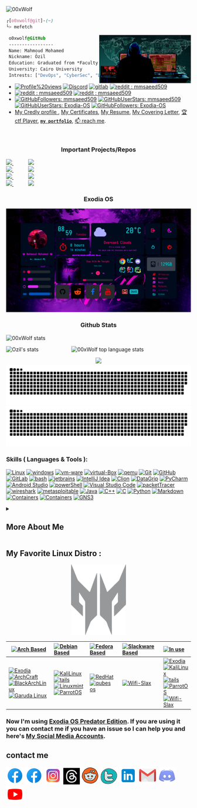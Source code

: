 <!-- 
 
<p align="left"> <img src="https://komarev.com/ghpvc/?username=mmsaeed509&label=Profile%20views&color=791279&logo=profile&style=FOR-THE-BADGE" alt="mmsaeed509" /> </p> 

[![reddit : mmsaeed509](https://img.shields.io/reddit/subreddit-subscribers/mmsaeed509?style=social)](https://www.reddit.com/user/mmsaeed509)

-->

<!-- ![](/gif/00xWolf.gif) -->

<img src="gif/00xWolf-HACK-THE-PLANET.gif" alt="00xWolf">

```css
┌[o0xwolf@git]-(~)
└> mefetch
```
<div style="display:block;text-align:left"><img align="right" src="gif/00xWolf.gif" border="0" style="width:250px;">

 ```css
  o0xwolf@GitHub
  -----------------
  Name: Mahmoud Mohamed
  Nickname: Özil
  Education: Graduated from *Faculty of Computers and AI*, (IT) Department
  University: Cairo University
  Intrests: ["DevOps", "CyberSec", "Linux", "FOSS", "Reverse Engineering"]
  ```
 
  - [![Profile%20views](https://komarev.com/ghpvc/?username=mmsaeed509&label=Profile%20views&color=791279&logo=profile&style=FOR-THE-BADGE)](https://github.com/mmsaeed509)
[![Discord](https://img.shields.io/badge/discord-05122A?style=FOR-THE-BADGE&logo=Discord&color=purple)](https://discordapp.com/users/528010173403365377)
[![gitlab](https://img.shields.io/badge/mmsaeed509-05122A?style=FOR-THE-BADGE&logo=gitlab&logoColor=informational&color=purple)](https://gitlab.com/mmsaeed509)
[![reddit : mmsaeed509](https://img.shields.io/reddit/user-karma/combined/mmsaeed509?style=FOR-THE-BADGE&color=purple)](https://www.reddit.com/user/mmsaeed509)
- [![reddit : mmsaeed509](https://img.shields.io/reddit/user-karma/link/mmsaeed509?style=social)](https://www.reddit.com/user/mmsaeed509)
[![reddit : mmsaeed509](https://img.shields.io/reddit/user-karma/comment/mmsaeed509?style=social)](https://www.reddit.com/user/mmsaeed509)
 - [![GitHubFollowers: mmsaeed509](https://img.shields.io/github/followers/mmsaeed509?style=social)](https://github.com/mmsaeed509)
[![GitHubUserStars: mmsaeed509](https://img.shields.io/github/stars/mmsaeed509?style=social)](https://github.com/mmsaeed509)
[![GitHubUserStars: Exodia-OS](https://img.shields.io/github/stars/Exodia-OS?style=social)](https://github.com/Exodia-OS)
[![GitHubFollowers: Exodia-OS](https://img.shields.io/github/followers/Exodia-OS?style=social)](https://github.com/Exodia-OS)
 - [My Credly profile ](https://www.credly.com/users/mahmoud-ahmed.f374e933), [My Certificates](Certifications_cv/), [My Resume](Certifications_cv/Mahmoud_Mohamed%20Said%20Ahmed_Resume.pdf), [My Covering Letter](/Certifications_cv/Mahmoud_CoveringLetter.pdf), [🏆 ctf Player](https://cybertalents.com/dashboard), [**`my portfolio`**](https://portfolio-mmsaeed509.vercel.app/), [📫 reach me](#contact-me).
 
</div>

<!-- <img src="gif/00xWolf.gif" alt="wolf" align="right" width="250px" height="250"> -->



 

<br/>
<!-- Important Projects/Repos -->

<h3 align="center"> Important Projects/Repos </h3>
            
<a href="https://github.com/mmsaeed509/bspwm-dots">
  <img src="https://github-readme-stats-mmsaeed509.vercel.app/api/pin/?username=mmsaeed509&repo=bspwm-dots&layout=compact&theme=tokyonight" />
</a>
    &emsp;&emsp;&nbsp;&nbsp; 
<a href="https://github.com/mmsaeed509/Ransomware">
  <img src="https://github-readme-stats-mmsaeed509.vercel.app/api/pin/?username=mmsaeed509&repo=Ransomware&layout=compact&theme=tokyonight" />
</a>  

<br/>

<a href="https://github.com/Exodia-OS/exodia-home-ISO">
  <img src="https://github-readme-stats-mmsaeed509.vercel.app/api/pin/?username=Exodia-OS&repo=exodia-home-ISO&layout=compact&theme=tokyonight" />
</a>  
&emsp;&emsp;&nbsp;&nbsp;
<a href="https://github.com/Exodia-OS/exodia-wireless-ISO">
  <img src="https://github-readme-stats-mmsaeed509.vercel.app/api/pin/?username=Exodia-OS&repo=exodia-wireless-ISO&layout=compact&theme=tokyonight" />
</a>  

<br/>

<a href="https://github.com/mmsaeed509/acer-predator-turbo-and-rgb-keyboard-linux-module">
  <img src="https://github-readme-stats-mmsaeed509.vercel.app/api/pin/?username=mmsaeed509&repo=acer-predator-turbo-and-rgb-keyboard-linux-module&layout=compact&theme=tokyonight" />
</a>  
 &emsp;&emsp;&nbsp;&nbsp;
<a href="https://github.com/mmsaeed509/Linux-PredatorSense">
  <img src="https://github-readme-stats-mmsaeed509.vercel.app/api/pin/?username=mmsaeed509&repo=Linux-PredatorSense&layout=compact&theme=tokyonight" />
</a>  

<br/>

<a href="https://github.com/mmsaeed509/Information-and-Computer-Network-Security-Cybersecurity">
  <img src="https://github-readme-stats-mmsaeed509.vercel.app/api/pin/?username=mmsaeed509&repo=Information-and-Computer-Network-Security-Cybersecurity&layout=compact&theme=tokyonight" />
</a>  
 &emsp;&emsp;&nbsp;&nbsp;
<a href="https://github.com/mmsaeed509/Myscripts">
  <img src="https://github-readme-stats-mmsaeed509.vercel.app/api/pin/?username=mmsaeed509&repo=Myscripts&layout=compact&theme=tokyonight" />
</a>  

</p>

<!--  My LinuxDesktopSetup  -->

<h3 align="center"> Exodia OS </h3>

<p align="center">
<a href="https://youtu.be/4u6y80lHn4M">
  <img src="gif/github.gif" />
</a>
<p/>

<!--  My LinuxDesktopSetup  -->

<!-- Github Stats -->

<h3 align="center"> Github Stats </h3>
<!--
            &nbsp; -> space
            &emsp; -> 4x(&nbsp;)
-->

<p align="left">
    <img src="https://github-profile-trophy.vercel.app/?username=mmsaeed509&theme=darkhub&margin-w=15&margin-h=15&column=8&v=2" alt="00xWolf stats" />
</p>

<p align="left">
    <img height="165" src="https://github-readme-stats-mmsaeed509.vercel.app/api?username=mmsaeed509&count_private=true&include_all_commits=true&theme=tokyonight" alt="Ozil's stats" /> &emsp;&emsp;&emsp;&emsp;&emsp;&nbsp;&nbsp;&nbsp;
    <img src="https://github-readme-stats-mmsaeed509.vercel.app/api/top-langs/?username=mmsaeed509&layout=compact&theme=tokyonight" alt="00xWolf top language stats" />
</p>



<!--  -->
<p align="center">
  
  <img src="http://github-readme-streak-stats.herokuapp.com?user=mmsaeed509&theme=tokyonight&date_format=j%20M%5B%20Y%5D&border=1A1B27"/>
  
  <img src="https://github.com/mmsaeed509/mmsaeed509/blob/snake/snake-dark.svg#gh-light-mode-only"/>
  <img src="https://github.com/mmsaeed509/mmsaeed509/blob/snake/snake-dark.svg#gh-dark-mode-only"/>
  
</p>

<!-- Github Stats -->

<!-- ###########################################  ########################################### -->

<!-- Important Projects -->




<!-- ###########################################  ########################################### -->



<!-- ###########################################  ########################################### -->

<!-- Skills ( Languages & Tools ) -->

### Skills ( Languages & Tools ):
[![Linux](https://img.shields.io/badge/OS-Linux-05122A?style=plastic&logo=Linux&color=informational)](https://www.linux.org/)
[![windows](https://img.shields.io/badge/OS-windows-05122A?style=plastic&logo=windows&logoColor=informational&color=informational)](https://www.microsoft.com/en-us/windows)
[![vm-ware](https://img.shields.io/badge/VM-vmware-05122A?style=plastic&logo=vmware&color=informational)](https://www.vmware.com/mena.html)
[![virtual-Box](https://img.shields.io/badge/VM-virtual%20Box-05122A?style=plastic&logo=virtualBox&color=informational)](https://www.virtualbox.org/)
[![qemu](https://img.shields.io/badge/VM-qemu-05122A?style=plastic&logo=qemu&color=informational)](https://www.qemu.org/)
[![Git](https://img.shields.io/badge/git-Git-05122A?style=plastic&logo=git&color=informational)](https://git-scm.com/)
[![GitHub](https://img.shields.io/badge/tool-GitHub-05122A?style=plastic&logo=github&&color=informational)](https://github.com/)
[![GitLab](https://img.shields.io/badge/tool-GitLab-05122A?style=plastic&logo=gitlab&&color=informational)](https://gitlab.com/)
[![bash](https://img.shields.io/badge/Shell-Bash-informational?style=flat&logo=gnu-bash&color=informational)](https://www.gnu.org/software/bash/)
[![jetbrains](https://img.shields.io/badge/jetbrains-jetbrains-05122A?style=plastic&logo=jetbrains&color=informational)](https://www.jetbrains.com/)
[![IntelliJ Idea](https://img.shields.io/badge/jetbrains-IntelliJ%20Idea-05122A?style=plastic&logo=intellij-idea&color=informational)](https://www.jetbrains.com/idea/)
[![Clion](https://img.shields.io/badge/jetbrains-CLion-05122A?style=plastic&logo=clion&color=informational)](https://www.jetbrains.com/clion/)
[![DataGrip](https://img.shields.io/badge/jetbrains-DataGrip-05122A?style=plastic&logo=datagrip&color=informational)](https://www.jetbrains.com/datagrip/)
[![PyCharm](https://img.shields.io/badge/jetbrains-pycharm-05122A?style=plastic&logo=pycharm&color=informational)](https://www.jetbrains.com/pycharm/)
[![Android Studio](https://img.shields.io/badge/tool-Android%20Studio-05122A?style=plastic&logo=android-studio&color=informational)](https://developer.android.com/studio)
[![powerShell](https://img.shields.io/badge/Shell-powerShell-05122A?style=plastic&logo=powerShell&color=informational)](https://docs.microsoft.com/en-us/powershell/)
[![Visual Studio Code](https://img.shields.io/badge/tool-Visual%20Studio%20Code-05122A?style=plastic&logo=visual-studio-code&color=informational)](https://code.visualstudio.com/)
[![packetTracer](https://img.shields.io/badge/Cisco-packetTracer-05122A?style=plastic&logo=cisco&color=informational)](https://www.netacad.com/)
[![wireshark](https://img.shields.io/badge/Networking-wireshark-05122A?style=plastic&logo=wireshark&color=informational)](https://www.wireshark.org/)
[![metasploitable](https://img.shields.io/badge/HackingTools-metasploitable-05122A?style=plastic&logo=metasploitable&color=informational)](https://sourceforge.net/projects/metasploitable/files/Metasploitable2/)
[![Java](https://img.shields.io/badge/language-Java-05122A?style=plastic&logo=Java&color=informational)](https://www.java.com/en/)
[![C++](https://img.shields.io/badge/language-C++-05122A?style=plastic&logo=c%2B%2B&color=informational)](https://www.cprogramming.com/)
[![C](https://img.shields.io/badge/language-C-05122A?style=plastic&logo=c&color=informational)](https://www.cprogramming.com/)
[![Python](https://img.shields.io/badge/language-Python-05122A?style=plastic&logo=python&color=informational)](https://www.python.org/)
[![Markdown](https://img.shields.io/badge/language-Markdown-05122A?style=plastic&logo=markdown&color=informational)](https://www.markdownguide.org/)
[![Containers](https://img.shields.io/badge/Containers-Docker-05122A?style=plastic&logo=docker&color=informational)](https://www.docker.com/)
[![Containers](https://img.shields.io/badge/Containers-podman-05122A?style=plastic&logo=podman&color=informational)](https://podman.io/)
[![GNS3](https://img.shields.io/badge/Networking-GNS3-05122A?style=plastic&logo=gns&color=informational)](https://www.gns3.com/)

<!-- Skills ( Languages & Tools ) -->

<!-- ###########################################  ########################################### -->



<details>
   <summary><h2> More About Me </h2></summary>
<!--   <h1 align="center">More About Me  </h1> -->

![](/gif/meSetup.gif)

## My Favorite Youtube Channels : [![YouTube](https://img.icons8.com/color/48/000000/youtube--v1.png)](https://www.youtube.com/)
</br>

### *Tech & Cyber Security & Network & Linux & Programming Channels*

[![Jeff Geerling](https://yt3.ggpht.com/ytc/AKedOLSAzfhmFT-SZJnA7tXBiOMUOAGH871Zzg1ZegS9Tg=s88-c-k-c0x00ffffff-no-rj)](https://www.youtube.com/c/JeffGeerling)
[![Ashraf Ayad](https://yt3.ggpht.com/LdRSJTE40aIW7h3RRCUtSU3WLgqyB8v28LYJLiBc68QEKOb_VVsH66JaTPBY7PCeaJCjjH9UfvA=s88-c-k-c0x00ffffff-no-rj)](https://www.youtube.com/channel/UCpv2k4bgoPJw1NXPBljDWpw)
[![David Bombal](https://yt3.ggpht.com/ytc/AKedOLTVmtLFnPv-D9wjVmCdD7bSmVSARDsKBxFeXoh5=s88-c-k-c0x00ffffff-no-rj)](https://www.youtube.com/c/DavidBombal)
[![NetworkChuck](https://yt3.ggpht.com/ytc/AKedOLTHjL08GyIUwy_6DxA3GtUzyPU1aOs2CwgNtuRJ4A=s88-c-k-c0x00ffffff-no-rj)](https://www.youtube.com/c/NetworkChuck)
[![The Cyber Mentor](https://yt3.ggpht.com/ytc/AKedOLRGnc0be-YXi3zenYi6s8uwgPxi_IrLBZ7Rigv7=s88-c-k-c0x00ffffff-no-rj)](https://www.youtube.com/c/TheCyberMentor)
[![devaslife](https://yt3.ggpht.com/ytc/AKedOLRXjEoKDXoveL-JeNEFuutP47uaXuuN2xOxl18_7Q=s88-c-k-c0x00ffffff-no-rj)](https://www.youtube.com/c/devaslife/videos)
[![Hack The Box](https://yt3.ggpht.com/ytc/AKedOLQVcvnIgUT0yEI8k4Ef433JqCDpF_vZioVg2rbYEg=s88-c-k-c0x00ffffff-no-rj)](https://www.youtube.com/channel/UCi67lRCd5qpaHwSXNJisuRQ)
[![samy kamkar](https://yt3.ggpht.com/ytc/AMLnZu_NlmMQHMArw_uU16I4g_owECGRryjitWcwdZ03nA=s88-c-k-c0x00ffffff-no-rj)](https://www.youtube.com/c/SamyKamkar/videos)
[![John Hammond](https://yt3.ggpht.com/ytc/AKedOLSKaXhsJjVcucr6ZGs4aFaBu_Qy-oY5z1KBLVGh0Q=s88-c-k-c0x00ffffff-no-rj)](https://www.youtube.com/c/JohnHammond010)
[![DistroTube](https://yt3.ggpht.com/3aTiR8-i48HnwXZKBacKe_niYg1zmIH2BFv_OqQotxqu3eurYH64sKF2YITmj41Y1p5iPYdaLQ=s88-c-k-c0x00ffffff-no-rj)](https://www.youtube.com/channel/UCVls1GmFKf6WlTraIb_IaJg)
[![Hak5](https://yt3.ggpht.com/ytc/AKedOLQLYwUybycVx47iqpJ-AbSCPACIltHBWax5J8-Uzg=s88-c-k-c0x00ffffff-no-rj)](https://www.youtube.com/channel/UC3s0BtrBJpwNDaflRSoiieQ)
[![Null Byte](https://yt3.ggpht.com/ytc/AKedOLS1xSh3DWY-lpQZXHhGiBN_ms8tUQlPi3qK34Zo=s88-c-k-c0x00ffffff-no-rj)](https://www.youtube.com/c/NullByteWHT)
[![ALFA Network Inc](https://yt3.ggpht.com/ytc/AKedOLQqCL-n54irXAaYTl_fAFJzeygWY-MrD4qN61Kg=s88-c-k-c0x00ffffff-no-rj)](https://www.youtube.com/alfanetworkinc)
[![Programming with Mosh](https://yt3.ggpht.com/tBEPr-zTNXEeae7VZKSZYfiy6azzs9OHowq5ZvogJeHoVtKtEw2PXSwzMBKVR7W0MI7gyND8=s88-c-k-c0x00ffffff-no-rj)](https://www.youtube.com/c/programmingwithmosh)
[![Digi-Key](https://yt3.ggpht.com/ytc/AKedOLQnH_NCy1GcnVfa8y6_nubKuSKtc0kQRzueYzF2NVs=s88-c-k-c0x00ffffff-no-rj)](https://www.youtube.com/c/digikey)
[![Abdulmogeeb AlHumaid](https://yt3.ggpht.com/tPmcAgBRQmH1zxcFOial25kliUjHskFswupeL0V64KoNZ0o84sddlURkE9YM8qfaiE-K71qrppo=s88-c-k-c0x00ffffff-no-rj)](https://www.youtube.com/user/abdulmogeeb)
[![Chris Titus Tech](https://yt3.ggpht.com/ytc/AKedOLTE8sCvbu2Gebpjlu_bX4YJxwFbnKai7m8zxWD05g=s88-c-k-c0x00ffffff-no-rj)](https://www.youtube.com/channel/UCg6gPGh8HU2U01vaFCAsvmQ)
[![TechHut](https://yt3.ggpht.com/TUoF-6QCUIKy6XgFtMG5FWi5FLVhtaUPtTOLvE7Ca3eJif1_RKBci07fKK-QvKxhC0HALEBH7Q=s88-c-k-c0x00ffffff-no-rj)](https://www.youtube.com/c/TechHutHD)
[![freeCodeCamp.org](https://yt3.ggpht.com/ytc/AKedOLTtJvQ1Vfew91vemeLaLdhjOwGx3tTBLlreK_QUyA=s88-c-k-c0x00ffffff-no-rj)](https://www.youtube.com/c/Freecodecamp)
[![Abdul Bari](https://yt3.ggpht.com/ytc/AKedOLQ0ZzmuKDUAnn9PnXylG707Oii6hd73U8rXbRGW=s88-c-k-c0x00ffffff-no-rj)](https://www.youtube.com/channel/UCZCFT11CWBi3MHNlGf019nw)
[![Ghassan Shobaki Computer Science Lectures](https://yt3.ggpht.com/ytc/AKedOLRziOyQOebV9TKKzlhnrOtR0vtXCcbVg3x-YQ83=s88-c-k-c0x00ffffff-no-rj)](https://www.youtube.com/channel/UCthr5rA6EA4c1S0L2OOiygA)
[![Average Linux User](https://yt3.ggpht.com/WNCJOLrzF8mWbsdM9dPRFVIrzbTWcExCNZpDv8mxpdOMaaUsF5cCzyENuFL9-IMHYYbPL2Joh84=s88-c-k-c0x00ffffff-no-rj)](https://www.youtube.com/c/AverageLinuxUser)
[![Black Hat](https://yt3.ggpht.com/ytc/AMLnZu8E419YFIbmnLU70N6su5frmh1lV64CXrJ03gEQcA=s88-c-k-c0x00ffffff-no-rj)](https://www.youtube.com/user/BlackHatOfficialYT)
[![Linus Tech Tips](https://yt3.ggpht.com/ytc/AKedOLTK0y25C0RJiEngT1ae9mrZLXIortPD-DKQxOlRkw=s88-c-k-c0x00ffffff-no-rj)](https://www.youtube.com/channel/UCXuqSBlHAE6Xw-yeJA0Tunw)
[![ExplainingComputers](https://yt3.ggpht.com/U__DRmlaSCOXd6DLbo0luGSwy3QcWZ2qn3mKiopA_pGAc1-2IulmKBxf61WiAX5BLb-7nMylng8=s88-c-k-c0x00ffffff-no-rj)](https://www.youtube.com/channel/UCbiGcwDWZjz05njNPrJU7jA)
[![SavvyNik](https://yt3.ggpht.com/ytc/AKedOLSoSCjd3Z-XOmSwaQBRfF--xJubceEw7NGSODt0mA=s88-c-k-c0x00ffffff-no-rj)](https://www.youtube.com/channel/UC3yaWWA9FF9OBog5U9ml68A)
[![Tech Talk](https://yt3.ggpht.com/ytc/AKedOLTwzfvzibolhjN7T8079z65wsO0jcT9h0TrMhASbA=s88-c-k-c0x00ffffff-no-rj)](https://www.youtube.com/channel/UCKSI_yXeN8tp7oE7YHFNDrw)
[![EF - Linux Made Simple](https://yt3.ggpht.com/ytc/AKedOLTgRNtVazS9dUng0bQKKG7HSLgNWcrLrFSApYAK8g=s88-c-k-c0x00ffffff-no-rj)](https://www.youtube.com/channel/UCX_WM2O-X96URC5n66G-hvw)
[![The Linux Foundation](https://yt3.ggpht.com/ytc/AKedOLSBqsaJopctjWq-q-9cmPjDu3sUoYKGeZTuZ7wOd0w=s88-c-k-c0x00ffffff-no-rj)](https://www.youtube.com/channel/UCfX55Sx5hEFjoC3cNs6mCUQ)
[![Fireship](https://yt3.ggpht.com/ytc/AKedOLR5CDv14gL4DQ7I4gxIlBMY6u-CNsq2qfeev48R2g=s88-c-k-c0x00ffffff-no-rj)](https://www.youtube.com/c/Fireship/videos)
[![Computerphile](https://yt3.ggpht.com/ytc/AKedOLRIHOJ6csLm65iTTRAyXNdoiM4RVa3et7bsWLmqBg=s88-c-k-c0x00ffffff-no-rj)](https://www.youtube.com/channel/UC9-y-6csu5WGm29I7JiwpnA)
[![Clear Code](https://yt3.googleusercontent.com/Wj9_npdrzYf5kxqLqfSLukT8iED0lR5r-lQ7giM3vXahULQYdm7cUtHstltUDLadmf9EyEANMA=s88-c-k-c0x00ffffff-no-rj)](https://www.youtube.com/channel/UCznj32AM2r98hZfTxrRo9bQ)
[![Chris Titus Tech](https://yt3.googleusercontent.com/R_rSQnTYQkL-rbtTA7djVbXLjU8Bwgua8GHJz6Ollsbyx_txdu0qVDBudCqvpzaxRQfVp2F4=s88-c-k-c0x00ffffff-no-rj)](https://www.youtube.com/@ChrisTitusTech)
[![https://www.youtube.com/user/TheYoctoProject](https://yt3.ggpht.com/ytc/AKedOLRfNp21jIjDtIMDjZ_eFh5GbjMUD8Es1ml9r12M=s88-c-k-c0x00ffffff-no-rj)](https://www.youtube.com/user/TheYoctoProject)
[![YouFact Tech](https://yt3.googleusercontent.com/ytc/AL5GRJUyyh3oN-AxpDRGgbq8zDBxhBTdYpWM3kr-shTC2g=s88-c-k-c0x00ffffff-no-rj)](https://www.youtube.com/@YouFactTech)
[![TechZone](https://yt3.googleusercontent.com/ytc/AL5GRJV2FAZSUOEBAYpuw5tajtdcldT_W3XALtLRpHI1=s88-c-k-c0x00ffffff-no-rj)](https://www.youtube.com/@tech___zone/videos)

### *Gaming & Setup & Review Channels*

[![Jarrod'sTech](https://yt3.ggpht.com/ytc/AKedOLQHi6TAHmHUwAqdCwj_3688KLEHkXxYEhUvnuv1Kg=s88-c-k-c0x00ffffff-no-rj)](https://www.youtube.com/channel/UC2Rzju32yQPkQ7oIhmeuLwg)
[![Tech Quotes](https://yt3.ggpht.com/ytc/AKedOLQV1IhA89LrDlUyXcVLOhyYHanHLIkG0p-SsKaN=s88-c-k-c0x00ffffff-no-rj)](https://www.youtube.com/channel/UCsAPtCbNnz436DaAr9S3jUw)
[![EPIC HARDWARE](https://yt3.ggpht.com/ytc/AKedOLT6N1RBKVw9lwigR2RF7z59F9XSwtDmlx7idVV8=s88-c-k-c0x00ffffff-no-rj)](https://www.youtube.com/channel/UC-MKe5ZS6BoXYfSIyP8puCg/featured)
[![سنكرة SANKARA](https://yt3.ggpht.com/ytc/AKedOLQ341O5dYPL0sZVkhmaj22Sr7iNYMC33w1f3KFuUQ=s88-c-k-c0x00ffffff-no-rj)](https://www.youtube.com/channel/UCNR623NFV3DbWpPTrA8cI_A)
[![Omardizer | عمرديزر](https://yt3.ggpht.com/ytc/AKedOLSHnYVS6_m1nE_EKdL8RqlADPkAc3uJh5CbUg1-gg=s88-c-k-c0x00ffffff-no-rj)](https://www.youtube.com/channel/UC1FYFqgdW_1LueJTmXn-8cg)
[![Matthew Moniz](https://yt3.ggpht.com/ytc/AKedOLT6qjOpmSn_Ynm9GpnWYBKyjEcpyjNS8P_B6qvvTRM=s88-c-k-c0x00ffffff-no-rj)](https://www.youtube.com/channel/UCVlMUh4WsDQvOxCJJXmWwdw)
[![D7MAS](https://yt3.ggpht.com/ytc/AKedOLT-UnUemVOnYosajnP-1NRIGEHRvD0CmGbH6rRu=s88-c-k-c0x00ffffff-no-rj)](https://www.youtube.com/user/SgtDhmas/channels)
[![Arabhardware - عرب هاردوير](https://yt3.ggpht.com/ytc/AKedOLSZPULXksuZCTCZKhEttms9Fyfl0AKbfQ7IRBnFtA=s88-c-k-c0x00ffffff-no-rj)](https://www.youtube.com/channel/UC4hJegNmN0gKiJMgVk3icHg)
[![Cambotar | كمبوطر ](https://yt3.ggpht.com/uo8_C-S6eMgcZ2mgYWQr5VFhQf5bIOHxThEvsdjKAypnoXy4I_BSg0zd9KtL1nsbqtlHoyYuIw=s88-c-k-c0x00ffffff-no-rj)](https://www.youtube.com/channel/UC-BZxIdlztx9bvptinxpnlg)
[![DIY Perks](https://yt3.ggpht.com/ytc/AKedOLS6UPNPQPwGeEU9cSybQQ9e3TiPAe7yyUu4eMcMRQ=s88-c-k-c0x00ffffff-no-rj)](https://www.youtube.com/c/DIYPerks)
[![Android Basha | أندرويد باشا](https://yt3.ggpht.com/gpNF-Hqc8iZJYgIxpRtWVB3K4-v0-yGjl5nxyDKmgS7UigeiW0V9M2T46D__j9ZNN1Xnc0G2=s88-c-k-c0x00ffffff-no-rj)](https://www.youtube.com/c/AndroidBasha)
[![Camera Basha | كاميرا باشا](https://yt3.ggpht.com/ytc/AKedOLTnyxq2_98g8qFyiTr1XBwVBLDKDUDEN_usWWNf=s88-c-k-c0x00ffffff-no-rj)](https://www.youtube.com/channel/UCSg5-KvujMNs7nOj4WgLt3g)
[![Gaming Basha | جيمنج باشا](https://yt3.ggpht.com/zLeFfYO3_5AIhs_Oc2duuP6PS6-cb_Mz_7HYl__62PTeMuU3F8AQmOAt8HIR743HMNonkrLB=s88-c-k-c0x00ffffff-no-rj)](https://www.youtube.com/channel/UCIWgNj19ia7sR7cxJkIKsLw)
[![Salah G. Hamed](https://yt3.ggpht.com/4m4tlROMNFvfCASbhN0sHwLC3kdz1XAKhz75zrH1qzOTzNdKq7AdjeqCiss1JVCvY8EpSrOuaw=s88-c-k-c0x00ffffff-no-rj)](https://www.youtube.com/user/SalahSelwady)
[![Marques Brownlee](https://yt3.ggpht.com/lkH37D712tiyphnu0Id0D5MwwQ7IRuwgQLVD05iMXlDWO-kDHut3uI4MgIEAQ9StK0qOST7fiA=s88-c-k-c0x00ffffff-no-rj)](https://www.youtube.com/c/mkbhd/videos)
[![NOVA LAUNCHER SETUP](https://yt3.ggpht.com/ytc/AMLnZu9fEAT_sRW0RPtPrwE6EB4kqL94uxwZCtTI4tRNyXM=s88-c-k-c0x00ffffff-no-rj)](https://www.youtube.com/c/NOVALAUNCHERSETUP)
[![Mustafa El-Feki - مصطفى الفقي](https://yt3.ggpht.com/5ZlPWfV6nIWIN9Lcc9mOdJgf514it0ir675qlUvnq3_awpBZyILPSQa_NwZcxFbaoUNaxrhyaA=s88-c-k-c0x00ffffff-no-rj)](https://www.youtube.com/channel/UCIij97kWTAKuVPE1DBlZvaw)
[![Designs By IFR](https://yt3.ggpht.com/ytc/AKedOLQ5yPJN3daHYRh68muDONqKbB7gfwC9-1CFaLw2aw=s88-c-k-c0x00ffffff-no-rj)](https://www.youtube.com/channel/UCV11AccJeiMX4ZyHErV2oPw)
[![UTD Saudi فيصل السيف ](https://yt3.ggpht.com/ytc/AKedOLTOGUUJZWTSApSvJpSo8q6b3LNPtd-1fg5m4W7R=s88-c-k-c0x00ffffff-no-rj)](https://www.youtube.com/c/uptodateksa2)
[![ARTech](https://yt3.ggpht.com/ZWhXvV_0DwYkPnvT4eDbnnYjzMi2kT_Lh_d7tjXWdZ8sXJAXlrKeJspDaNNk3XZSR4EuRQyC=s88-c-k-c0x00ffffff-no-rj)](https://www.youtube.com/channel/UCaTeZaCUYuwRTpyPFoLCtWA)
[![AHW Esports](https://yt3.ggpht.com/ytc/AKedOLQ6Iuums2QHcaGkVlLYwDQaSz8GpPbDi9KHIh3X=s88-c-k-c0x00ffffff-no-rj)](https://www.youtube.com/channel/UCmFHCQfTa4i39pyW1_agCaw)
[![ARGamez](https://yt3.ggpht.com/Iw1So2MUVIU6DSD-zK_R6UBM7DgCTX2V356IFYwrtze_4pceVHeXXcfO5v2f9DOTy4I00h7jdIA=s88-c-k-c0x00ffffff-no-rj)](https://www.youtube.com/channel/UCb5Gfvwr0sfG-tudqYc_tBg)
[![AHW Benchmarks](https://yt3.ggpht.com/DmkfZVEGqOM4lpV_fhZvKJ5FJb3ZCRoTZOQGXEyo3saSEDj7QCMC0qs4ahvnx5uyRli3hU8pOjs=s88-c-k-c0x00ffffff-no-rj)](https://www.youtube.com/channel/UC6xR50My4y5gDZK_OhkuKEA)
[![Yalla League](https://yt3.ggpht.com/ytc/AKedOLS0w_8aVifUZSsoqmQME89_5qpUbc2s9IPsOLIO=s88-c-k-c0x00ffffff-no-rj)](https://www.youtube.com/channel/UCWJWmv4WsHTYEcGCh0MI_yA)

###   *JetBrains Channels*

[![JetBrainsTV](https://yt3.ggpht.com/ytc/AKedOLTqWbbqTs-obiyFw5ZDvKGYXHnaSU6kY0ciqw0oFw=s88-c-k-c0x00ffffff-no-rj)](https://www.youtube.com/user/JetBrainsTV/channels)
[![IntelliJ IDEA by JetBrains](https://yt3.ggpht.com/ytc/AKedOLR7gbzR0xhCIkhUAzw6lBiMvYUg7GSUEB3rrpiNYg=s88-c-k-c0x00ffffff-no-rj)](https://www.youtube.com/user/intellijideavideo)
[![PyCharm by JetBrains](https://yt3.ggpht.com/ytc/AKedOLQDA1klp1_3RHR-OF04DbnzSUxILe9uazyHsAjP=s88-c-k-c0x00ffffff-no-rj)](https://www.youtube.com/channel/UCak6beUTLlVmf0E4AmnQkmw)
[![nodiagnosticrequired](https://yt3.ggpht.com/ytc/AKedOLTum-rqqyQ5acBWoAb2qe4lduyZ4TtBqne9HLc2=s88-c-k-c0x00ffffff-no-rj)](https://www.youtube.com/channel/UCJZdS1wIqASD1MVrJyX8M2Q)
[![Kotlin by JetBrains](https://yt3.ggpht.com/QfykgcpEnn5dDj_yG8NwtcQiSiSSZuT091pzEACtBECGh7xuVydpV2l6rEw1IJB0kzLQaTKnfg=s88-c-k-c0x00ffffff-no-rj)](https://www.youtube.com/channel/UCP7uiEZIqci43m22KDl0sNw)
[![JetBrains Techlab](https://yt3.ggpht.com/f_aCqHDN3fXJ_T0HEvHyyRYoy4Z0zQ-whlVtXumhYrtRNMvZSL5bj9Mfj0y9iKxPFH--g6jP=s88-c-k-c0x00ffffff-no-rj)](https://www.youtube.com/channel/UCU1w5Rx4bnDjw6kh3qFdTbg)


### *Scientific Channels*

[![anaHr](https://yt3.ggpht.com/ytc/AKedOLSmlT3YjOGm8ULjUARe8daZkRzom1zqT5KH6iKE=s88-c-k-c0x00ffffff-no-rj)](https://www.youtube.com/c/anaHr)
[![Khan Academy](https://yt3.ggpht.com/ytc/AKedOLTYTpeOiL8n_l9gepDh3m3vczvElfHZO-BR6oAf=s88-c-k-c0x00ffffff-no-rj)](https://www.youtube.com/c/khanacademy)
[![PowerCert Animated Videos](https://yt3.ggpht.com/ytc/AKedOLRhwNZCszdNIave6ukHo3xv4fMR2zdW1Fl_TS8Lcg=s88-c-k-c0x00ffffff-no-rj)](https://www.youtube.com/channel/UCJQJ4GjTiq5lmn8czf8oo0Q)
[![GeeksforGeeks](https://yt3.ggpht.com/ytc/AKedOLTBiDouO3A3z9x7RCzehRqJGkV6xnlxcREz6BuTvA=s88-c-k-c0x00ffffff-no-rj)](https://www.youtube.com/c/GeeksforGeeksVideos)

### *FootBall & Entertainment & Economics and Others Channels*

[![Vox](https://yt3.googleusercontent.com/ytc/AL5GRJWhPj6G-LzAiydF-lOZOzm91jdlu-aNxJgy2rauXg=s88-c-k-c0x00ffffff-no-rj)](https://www.youtube.com/@Vox)
[![ReadTube - جيل يقرأ](https://yt3.googleusercontent.com/ytc/AL5GRJXtPfKstk5f6p554B80qvQLsCXNdGbaZgegZQoSeQ=s88-c-k-c0x00ffffff-no-rj)](https://www.youtube.com/@Jeelyaqraa/videos)
[![INNA](https://yt3.ggpht.com/TD2TM2BSF2OfaDqsvSHxulpvfQ3xy5EsQ_9tg-a9Quni2Aw0lFCfJI6MjKT3jrO6ms-0k0n8ZDw=s88-c-k-c0x00ffffff-no-rj)](https://www.youtube.com/c/Inna/channels)
[![D7CAR](https://yt3.ggpht.com/ytc/AKedOLRtKz-dCpEF91uuzhn7RrYNHWETvcFzOwvK6e21=s88-c-k-c0x00ffffff-no-rj)](https://www.youtube.com/channel/UCjqr3uXUOoOCqzbzG4Ng_Ag)
[![ElKaweer - الكوير ](https://yt3.ggpht.com/ytc/AKedOLQXHr3-Z9hZiWcA7jUS_O4VpGD4l2CTpX9nveyiXw=s88-c-k-c0x00ffffff-no-rj)](https://www.youtube.com/channel/UCvRbdoDaIeiY6umPJg1L0KA)
[![Mamdouh NasrAllah](https://yt3.ggpht.com/ytc/AKedOLQrZVs2tAtB3vHZyByEdT38Li-o_NI2okjGIFe3Bg=s88-c-k-c0x00ffffff-no-rj)](https://www.youtube.com/channel/UC9c89meMU-ES5hb3CVAgIjQ)
[![MNEU](https://yt3.ggpht.com/Y04vRk57lxiqPaiz8SXglGX_dmAweusWyYfKVti4JWS45MJKcenBJZS-vTBDLMprewIKQkK4=s88-c-k-c0x00ffffff-no-rj)](https://www.youtube.com/user/NasrAllah99)
[![Omar Abdelrahim](https://yt3.ggpht.com/ytc/AKedOLR3JfcX0JwLPG3I2bV2D8i2xo1khQpzXFwFX4pM=s88-c-k-c0x00ffffff-no-rj)](https://www.youtube.com/channel/UCxmEEGYXJkgJJO12nJhXl5g)
[![اقتصاد الكوكب](https://yt3.ggpht.com/ytc/AKedOLTjvlaBHO_gyhx9dtAajhJrb75u_Y--YtMhfrTTzg=s88-c-k-c0x00ffffff-no-rj)](https://www.youtube.com/channel/UCjMdgUQQM68S7tdXspE45Ag)
[![المخبر الاقتصادي - Mokhbir Eqtisadi](https://yt3.ggpht.com/ytc/AKedOLQ4Kib6pue0ajUUgXRJiMZI6dbZt7qgLVn3EXbB_g=s88-c-k-c0x00ffffff-no-rj)](https://www.youtube.com/c/MokhbirEqtisadi)
[![German Football](https://yt3.ggpht.com/ytc/AKedOLTKQ0Ujgoi92io1hNgN56iSvZmyM_bYCxTwqKy2=s88-c-k-c0x00ffffff-no-rj)](https://www.youtube.com/c/GermanFootball)
[![Bundesliga](https://yt3.ggpht.com/ytc/AKedOLQRRttxgURK4xqE0A-GcFZlEhxL5skaKlYLjZtOyg=s88-c-k-c0x00ffffff-no-rj)](https://www.youtube.com/bundesligatv)
[![beIN SPORTS](https://yt3.ggpht.com/ytc/AKedOLT3ruHgMaBrdKn9IJwUZQen-8BlZeOy4J_2zG4gOw=s88-c-k-c0x00ffffff-no-rj)](https://www.youtube.com/c/beINSPORTS/channels)
[![Ahmed El-Beheiry_أحمد بحيري](https://yt3.ggpht.com/ytc/AKedOLQsNi7da9g2qpuKXGzpqOOygUjWrtyILMv9aJo5=s88-c-k-c0x00ffffff-no-rj)](https://www.youtube.com/c/AhmedBehiry)
[![Alshakhanah Alshangy](https://yt3.ggpht.com/ytc/AKedOLSPRlknL8LrgAuFmCpqTDQZYXGmSiCuqWRlJNItAg=s88-c-k-c0x00ffffff-no-rj)](https://www.youtube.com/c/AlshakhanahAlshangy)
[![محمد عدنان Mohamad Adnan](https://yt3.ggpht.com/ytc/AKedOLSz8tiRdtqVlfndyVVxqJczA5qvz95fcBa22smdiQ=s88-c-k-c0x00ffffff-no-rj)](https://www.youtube.com/channel/UCxUPU7lI249SW_j5WgByJRA)
[![FC Bayern Munich](https://yt3.ggpht.com/bUoqRSR8mGhGwTX0rPgsFUNAaDM2yZacgYOoSYtuv21-GXOGeDehD5glMD3S50YOsGYIvgsMWA=s88-c-k-c0x00ffffff-no-rj)](https://www.youtube.com/c/fcbayern)
[![AL HASHIM - حسن هاشم](https://yt3.ggpht.com/ytc/AKedOLRHEPdYBD51TTzHSz136-MfO561azOeXisW-7zA=s88-c-k-c0x00ffffff-no-rj)](https://www.youtube.com/channel/UCN1Lyow-3R4jtN-cddDd_eQ)
[![AJ+ كبريت](https://yt3.ggpht.com/ytc/AKedOLRy_PEs6XEYxfQJy6B95qNSsOxDCHvgOSvdtaROFQ=s88-c-k-c0x00ffffff-no-rj)](https://www.youtube.com/channel/UC-4KnPMmZzwAzW7SbVATUZQ)
[![Elplatform - البلاتفورم](https://yt3.ggpht.com/ytc/AKedOLSujrhOtYxqMPmw-aFK_x5qnAkMA49hhVI_F1fV=s88-c-k-c0x00ffffff-no-rj)](https://www.youtube.com/channel/UCO6ST5lJ_wsVIM_6cBiqUvw)
[![يحيى عزام](https://yt3.ggpht.com/4li_tZZP55aLgEl4xShyPPtX2xN-EJtKNadJA5WGgBgubwpfW3fYLHWOnV_ZVYJtgXNDQn0FMQ=s88-c-k-c0x00ffffff-no-rj)](https://www.youtube.com/c/YayaAzzam/channels)
[![EL BALF - الاسطى عبده الـبلــف](https://yt3.googleusercontent.com/oUda2__0MNTNskeVmlThaa-HcaVcTTzods08u73uAqGJrnA1epbOJJtXAhOvYobc6pocq0GfGw=s88-c-k-c0x00ffffff-no-rj)](https://www.youtube.com/channel/UCyzSRvqm6AVuNtYOMNYEA0Q)
[![YAYA Gaming - العب يا نووب](https://yt3.ggpht.com/ytc/AKedOLSoUpnkvIV_CprQt6P2hyo-bxQW1vaA6uZ6gWn_Qs8=s88-c-k-c0x00ffffff-no-rj)](https://www.youtube.com/channel/UCh6Vd2V_fKhmTYAfeHcOI2A)
[![ELL3B](https://yt3.ggpht.com/GfPpNtTaXpa74zF0MJKhXJQSojaHHAnG-S0dZmXSBznA98-xpbK63IIKCrv4ibpTOXOwPcyd=s88-c-k-c0x00ffffff-no-rj)](https://www.youtube.com/c/PremiumLeagueTV/videos)
[![Saba7o Korah - صباحو كورة](https://yt3.ggpht.com/-bSgg-gyXAA8AGNdJAwHkFD_-VhtCnJ1VwrPUvkZ_jXlLs74WnZ8f1L6kn6GBcydjNBoBcJT=s88-c-k-c0x00ffffff-no-rj)](https://www.youtube.com/channel/UCAIxr4DpLZH-Iih4mlbLjiA)
[![El Hareef - الحريف](https://yt3.ggpht.com/ytc/AKedOLSiUZxr8rJ2F8BiE0dm1x1F6RibgZV1lAFx0Sk48Q=s88-c-k-c0x00ffffff-no-rj)](https://www.youtube.com/channel/UCNbLomUt7UkAUKOxByVKVtA)
[![Ahmad Tawfik](https://yt3.ggpht.com/ytc/AKedOLRBS5tBVujA93gHIdJHOQVqSLT4uhH1aeR-ugveJw=s88-c-k-c0x00ffffff-no-rj)](https://www.youtube.com/channel/UCVMeoYAy4w09_pQycgl7z7Q/featured)
[![الغافري QQQ](https://yt3.ggpht.com/hfE2Rl8nhT0iMhzdbuoc5OJdpYuzRY-fwoQdIS4d0f7_qUHx1JkJHe-ctd-VWsDva--c8RJr-A=s88-c-k-c0x00ffffff-no-rj)](https://www.youtube.com/channel/UCeriWoRVWMHXBbo-FNG-0GQ)

## My Tools As A Black Theme 🖤

![Tools As A Black theme](/Images/Black-Theme_Setup.jpg)


## [My Setup](/MySetup/README.md)

![](/gif/setup.gif)

<!-- 
## [My Desktop](https://github.com/mmsaeed509/bspwm-dots)
![](/gif/ALLTHEMES.gif)
 -->
 
<!-- 
## Games & Hobbies :
Games :

![stronghold crusader](https://img.icons8.com/fluency/48/000000/crusader.png)
![valorant](https://img.icons8.com/color/48/000000/valorant.png)
![FIFA](https://img.icons8.com/color/48/000000/fifa18.png)
![pes](https://img.icons8.com/officel/16/000000/football2--v1.png)
![gta](https://img.icons8.com/ios-filled/50/000000/rockstar-games.png)
![gta-grand](https://img.icons8.com/dusk/50/000000/grand-theft-auto-v.png)
![Hulk](https://img.icons8.com/color/48/000000/hulk.png)

Hobbies : 

![music](https://img.icons8.com/fluency/48/000000/apple-music.png)
![football](https://img.icons8.com/ios/50/000000/goalkeeper-with-net.png)
![sport](https://img.icons8.com/color/48/000000/running--v1.png)
![wwe](https://img.icons8.com/color/48/000000/championship-belt.png)
![pc building](https://img.icons8.com/fluency/48/000000/pc-on-desk.png)
 -->
 
<!-- 
## Favorite National Team & Team :      

&emsp;&emsp;&emsp;&emsp;&emsp;&emsp;&emsp;&emsp;&emsp;&emsp;&nbsp;&nbsp;&nbsp;&nbsp; **Germany 🇩🇪**  &emsp;&emsp;&emsp;&emsp;&emsp;&emsp;&emsp;&emsp;&emsp;&emsp;&emsp;&emsp;&emsp;&emsp;&emsp;&emsp;&emsp;&emsp;&emsp;&emsp;&emsp;&emsp;&emsp;&emsp;&emsp;**FC Bayern München ❤️❤️**

<p align="center">
    <img height="165" src="/Images/dfb_team.png" alt="Germany 🇩" />
       &emsp;&emsp;&emsp;&emsp;&emsp;&emsp;&emsp;&emsp;&emsp;&emsp;&emsp;&emsp;&emsp;&emsp;&emsp;&emsp;&emsp;&emsp;&emsp;&emsp;&emsp;&emsp;&emsp;&emsp;
    <img height="135" src="/Images/fcbayern.png" alt="FC Bayern München ❤️❤️" />
</p>
 -->
 
</details>


<!-- END OF MORE ABOUT ME -->

<!-- ###########################################  ########################################### -->

<!--  -->

## My Favorite Linux Distro :
<p align="center">
<a href="https://exodia-os.github.io/exodia-website/">
  <img width="150" hight="150" src="/Images/Predator.png" />
</a>
<p/>



|[![Arch Based](https://img.shields.io/badge/OS-ArchBased-05122A?style=plastic&logo=ArchLinux&color=informational&style=for-the-badge)](https://archlinux.org/) | [![Debian Based](https://img.shields.io/badge/OS-DebianBased-05122A?style=plastic&logo=debian&color=informational&style=for-the-badge)](https://www.debian.org/) | [![Fedora Based](https://img.shields.io/badge/OS-FedoraBased-05122A?style=plastic&logo=Fedora&color=informational&style=for-the-badge)](https://getfedora.org/) | [![Slackware Based](https://img.shields.io/badge/OS-SlackwareBased-05122A?style=plastic&logo=Slackware&color=informational&style=for-the-badge)](http://www.slackware.com/) |[![In use](https://img.shields.io/badge/OS-In%20use-05122A?style=plastic&logo=linux&color=informational&style=for-the-badge)](https://www.linux.org/) | 
| -----------|:-------------|:-------------|:----------------|:----------|
|[![Exodia](https://img.shields.io/badge/OS-Exodia%20OS-05122A?style=plastic&logo=ArchLinux&color=informational&logoColor=deeppink)](https://exodia-os.github.io/exodia-website/) </br> [![ArchCraft](https://img.shields.io/badge/OS-ArchCraft-05122A?style=plastic&logo=ArchLinux&color=informational&logoColor=green)](https://archcraft.io/) </br> [![BlackArchLinux](https://img.shields.io/badge/OS-blackarchLinux-05122A?style=plastic&logo=ArchLinux&logoColor=black&color=informational)](https://blackarch.org/)</br> [![Garuda Linux](https://img.shields.io/badge/OS-GarudaLinux-05122A?style=plastic&logo=ArchLinux&color=informational&logoColor=important)](https://garudalinux.org/)| [![KaliLinux](https://img.shields.io/badge/OS-KaliLinux-05122A?style=plastic&logo=KaliLinux&color=informational)](https://www.kali.org/) </br> [![tails](https://img.shields.io/badge/OS-Tails%20OS-05122A?style=plastic&logo=tails&color=informational)](https://tails.boum.org/) </br> [![Linuxmint](https://img.shields.io/badge/OS-Linuxmint-05122A?style=plastic&logo=Linuxmint&color=informational)](https://linuxmint.com/) </br> [![ParrotOS](https://img.shields.io/badge/OS-ParrotOS-05122A?style=plastic&logo=debian&color=informational)](https://parrotsec.org/) | [![RedHat](https://img.shields.io/badge/OS-Red%20Hat-05122A?style=plastic&logo=RedHat&color=informational&logoColor=red)](https://www.redhat.com/en) </br> [![qubes os](https://img.shields.io/badge/OS-QubesOS-05122A?style=plastic&logo=QubesOS&color=informational)](https://www.qubes-os.org/) | [![Wifi-Slax](https://img.shields.io/badge/OS-WifiSlax-05122A?style=plastic&logo=slackware&color=informational)](https://www.wifislax.com/) |[![Exodia](https://img.shields.io/badge/OS-Exodia%20OS-05122A?style=plastic&logo=ArchLinux&color=informational&logoColor=deeppink)](https://exodia-os.github.io/exodia-website/) </br> [![KaliLinux](https://img.shields.io/badge/OS-KaliLinux-05122A?style=plastic&logo=KaliLinux&color=informational)](https://www.kali.org/) </br> [![tails](https://img.shields.io/badge/OS-Tails%20OS-05122A?style=plastic&logo=tails&color=informational)](https://tails.boum.org/) </br> [![ParrotOS](https://img.shields.io/badge/OS-ParrotOS-05122A?style=plastic&logo=debian&color=informational)](https://parrotsec.org/) </br> [![Wifi-Slax](https://img.shields.io/badge/OS-WifiSlax-05122A?style=plastic&logo=slackware&color=informational)](https://www.wifislax.com/)|

<!--  


<p align="center">
<a href="https://drive.google.com/file/d/1cKfy3dy0-0WJcNQbN4Q7b5aJVCiM-NfV/view?usp=sharing">
  <img src="gif/ExodiaPredator.gif" />
</a>
<p/>

-->

### Now I'm using [Exodia OS Predator Edition](https://exodia-os.github.io/exodia-website/). If you are using it you can contact me if you have an issue so I can help you and here's [My Social Media Accounts](#contact-me).

<!-- More About Me: -->

<!-- ###########################################  ########################################### -->

<!-- contact me -->

## contact me
<!--
 [My Garuda Linux Community Account](https://forum.garudalinux.org/u/mmsaeed509/) 
-->

[![facebook](/Images/facebook-new.png)](https://www.facebook.com/engrody.linux.5/)
[![facbook](/Images/facebook-new.png)](https://www.facebook.com/profile.php?id=100051122386367)
[![instagram](/Images/instagram-new.png)](https://www.instagram.com/mmsaeed509/)
<a href="https://www.threads.net/@mmsaeed509"><img src="Images/Threads.png" width=45 alt="Threads"></a>
[![Reddit](/Images/reddit--v4.png)](https://www.reddit.com/user/mmsaeed509)
[![tewtter](/Images/old-twitter-logo.png)](https://twitter.com/Mahmoudzil4)
[![linkedin](/Images/linkedin.png)](https://www.linkedin.com/in/mahmoud-mohamed-a934b21a5/)
[![gmail](/Images/gmail--v1.png)](https://github.com/mmsaeed509/mmsaeed509/blob/79a3c3230d9a432559ed6d854edf9f82b8f08005/mail.md)
[![Discord](/Images/discord-logo.png)](https://discordapp.com/users/528010173403365377)
[![YouTube](/Images/youtube.png)](https://www.youtube.com/@mahmoudmohammed00xwolf88/videos) 
<!-- contact me -->



<!-- ########################################### END ########################################### -->

